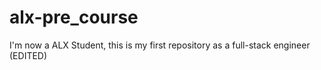 # alx-pre_course
I'm now a ALX Student, this is my first repository as a full-stack engineer (EDITED)
